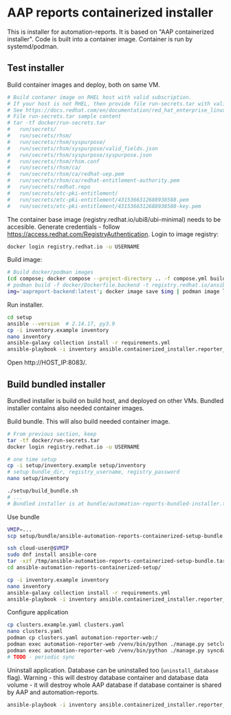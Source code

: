 # AAP reports containerized installer

This is installer for automation-reports.
It is based on "AAP containerized installer".
Code is built into a container image.
Container is run by systemd/podman.

## Test installer

Build container images and deploy, both on same VM.

```bash
# Build contaner image on RHEL host with valid subscription.
# If your host is not RHEL, then provide file run-secrets.tar with valid subscription.
# See https://docs.redhat.com/en/documentation/red_hat_enterprise_linux/9/html/building_running_and_managing_containers/assembly_adding-software-to-a-ubi-container_building-running-and-managing-containers#proc_adding-software-in-a-standard-ubi-container_assembly_adding-software-to-a-ubi-container
# File run-secrets.tar sample content
# tar -tf docker/run-secrets.tar
#   run/secrets/
#   run/secrets/rhsm/
#   run/secrets/rhsm/syspurpose/
#   run/secrets/rhsm/syspurpose/valid_fields.json
#   run/secrets/rhsm/syspurpose/syspurpose.json
#   run/secrets/rhsm/rhsm.conf
#   run/secrets/rhsm/ca/
#   run/secrets/rhsm/ca/redhat-uep.pem
#   run/secrets/rhsm/ca/redhat-entitlement-authority.pem
#   run/secrets/redhat.repo
#   run/secrets/etc-pki-entitlement/
#   run/secrets/etc-pki-entitlement/4315366312688938588.pem
#   run/secrets/etc-pki-entitlement/4315366312688938588-key.pem
```

The container base image (registry.redhat.io/ubi8/ubi-minimal) needs to be accesible.
Generate credentials - follow https://access.redhat.com/RegistryAuthentication.
Login to image registry:

```bash
docker login registry.redhat.io -u USERNAME
```

Build image:

```bash
# Build docker/podman images
(cd compose; docker compose --project-directory .. -f compose.yml build --no-cache)
# podman build -f docker/Dockerfile.backend -t registry.redhat.io/ansible-automation-platform-24/aapreport-backend:latest .
img='aapreport-backend:latest'; docker image save $img | podman image load; podman image tag docker.io/library/$img registry.redhat.io/ansible-automation-platform-24/$img
```

Run installer.

```bash
cd setup
ansible --version  # 2.14.17, py3.9
cp -i inventory.example inventory
nano inventory
ansible-galaxy collection install -r requirements.yml
ansible-playbook -i inventory ansible.containerized_installer.reporter_install
```

Open http://HOST_IP:8083/.

## Build bundled installer

Bundled installer is build on build host, and deployed on other VMs.
Bundled installer contains also needed container images.

Build bundle.
This will also build needed container image.

```bash
# From previous section, keep
tar -tf docker/run-secrets.tar
docker login registry.redhat.io -u USERNAME

# one time setup
cp -i setup/inventory.example setup/inventory
# setup bundle_dir, registry_username, registry_password
nano setup/inventory

./setup/build_bundle.sh
# ...
# Bundled installer is at bundle/automation-reports-bundled-installer.tar.gz
```

Use bundle

```bash
VMIP=...
scp setup/bundle/ansible-automation-reports-containerized-setup-bundle.tar.gz cloud-user@$VMIP:/tmp/

ssh cloud-user@$VMIP
sudo dnf install ansible-core
tar -xzf /tmp/ansible-automation-reports-containerized-setup-bundle.tar.gz
cd ansible-automation-reports-containerized-setup/

cp -i inventory.example inventory
nano inventory
ansible-galaxy collection install -r requirements.yml
ansible-playbook -i inventory ansible.containerized_installer.reporter_install
```

Configure application

```bash
cp clusters.example.yaml clusters.yaml
nano clusters.yaml
podman cp clusters.yaml automation-reporter-web:/
podman exec automation-reporter-web /venv/bin/python ./manage.py setclusters /clusters.yaml
podman exec automation-reporter-web /venv/bin/python ./manage.py syncdata --since=2025-01-01 --until=2025-03-01
# TODO - periodic sync
```

Uninstall application.
Database can be uninstalled too (`uninstall_database` flag).
Warning - this will destroy database container and database data volume - it will destroy whole AAP database if database container is shared by AAP and automation-reports.

```bash
ansible-playbook -i inventory ansible.containerized_installer.reporter_uninstall  # -e uninstall_database=0
```
